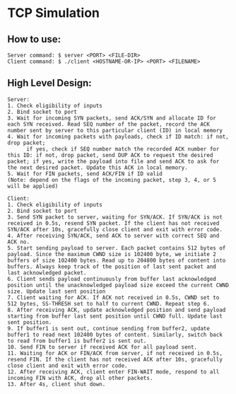 # TCP Simulation

## How to use:
    Server command: $ server <PORT> <FILE-DIR>
    Client command: $ ./client <HOSTNAME-OR-IP> <PORT> <FILENAME>

## High Level Design:
    Server:
    1. Check eligibility of inputs
    2. Bind socket to port
    3. Wait for incoming SYN packets, send ACK/SYN and allocate ID for each SYN received. Read SEQ number of the packet, record the ACK number sent by server to this particular client (ID) in local memory
    4. Wait for incoming packets with payloads, check if ID match: if not, drop packet;
          if yes, check if SEQ number match the recorded ACK number for this ID: if not, drop packet, send DUP ACK to request the desired packet; if yes, write the payload into file and send ACK to ask for the next desired packet. Update this ACK in local memory.
    5. Wait for FIN packets, send ACK/FIN if ID valid
    (Note: depend on the flags of the incoming packet, step 3, 4, or 5 will be applied)

    Client:
    1. Check eligibility of inputs
    2. Bind socket to port
    3. Send SYN packet to server, waiting for SYN/ACK. If SYN/ACK is not received in 0.5s, resend SYN packet. If the client has not received SYN/ACK after 10s, gracefully close client and exit with error code.
    4. After receiving SYN/ACK, send ACK to server with correct SEQ and ACK no.
    5. Start sending payload to server. Each packet contains 512 bytes of payload. Since the maximum CWND size is 102400 byte, we initiate 2 buffers of size 102400 bytes. Read up to 204800 bytes of content into buffers. Always keep track of the position of last sent packet and last acknowledged packet.
    6. Client sends payload continuously from buffer last acknowledged position until the unacknowledged payload size exceed the current CWND size. Update last sent position
    7. Client waiting for ACK. If ACK not received in 0.5s, CWND set to 512 bytes, SS-THRESH set to half to current CWND. Repeat step 6.
    8. After receiving ACK, update acknowledged position and send payload starting from buffer last sent position until CWND full. Update last sent position.
    9. If buffer1 is sent out, continue sending from buffer2, update buffer1 to read next 102400 bytes of content. Similarly, switch back to read from buffer1 is buffer2 is sent out.
    10. Send FIN to server if received ACK for all payload sent.
    11. Waiting for ACK or FIN/ACK from server, if not received in 0.5s, resend FIN. If the client has not received ACK after 10s, gracefully close client and exit with error code.
    12. After receiving ACK, client enter FIN-WAIT mode, respond to all incoming FIN with ACK, drop all other packets.
    13. After 4s, client shut down.
